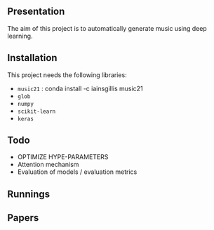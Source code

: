 ## Presentation
The aim of this project is to automatically generate music using deep learning. 
## Installation
This project needs the following libraries:
- `music21` : conda install -c iainsgillis music21
- `glob`
- `numpy`
- `scikit-learn`
- `keras`

## Todo
-  OPTIMIZE HYPE-PARAMETERS
- Attention mechanism 
- Evaluation of models / evaluation metrics

## Runnings

## Papers 
